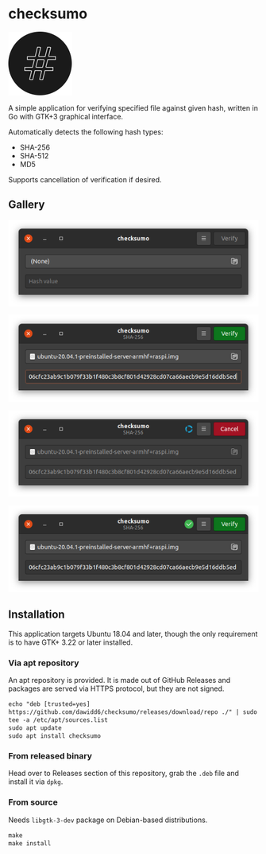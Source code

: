# checksumo 

<img src="./data/checksumo.svg" width="128" alt="logo">

A simple application for verifying specified file against given hash, written in Go with GTK+3 graphical interface.

Automatically detects the following hash types:
- SHA-256
- SHA-512
- MD5

Supports cancellation of verification if desired.

## Gallery

![](data/screenshots/check1.png)

![](data/screenshots/check2.png)

![](data/screenshots/check3.png)

![](data/screenshots/check4.png)

## Installation

This application targets Ubuntu 18.04 and later, though the only requirement is to have GTK+ 3.22 or later installed.

### Via apt repository

An apt repository is provided. It is made out of GitHub Releases and packages are served via HTTPS protocol, but they are
not signed.

```shell script
echo "deb [trusted=yes] https://github.com/dawidd6/checksumo/releases/download/repo ./" | sudo tee -a /etc/apt/sources.list
sudo apt update
sudo apt install checksumo
```

### From released binary

Head over to Releases section of this repository, grab the `.deb` file and install it via `dpkg`.

### From source

Needs `libgtk-3-dev` package on Debian-based distributions.

```shell script
make
make install
```